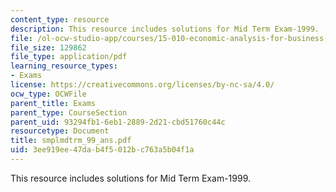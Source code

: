 ```yaml
---
content_type: resource
description: This resource includes solutions for Mid Term Exam-1999.
file: /ol-ocw-studio-app/courses/15-010-economic-analysis-for-business-decisions-fall-2004/3ee919ee47dab4f5012bc763a5b04f1a_smplmdtrm_99_ans.pdf
file_size: 129862
file_type: application/pdf
learning_resource_types:
- Exams
license: https://creativecommons.org/licenses/by-nc-sa/4.0/
ocw_type: OCWFile
parent_title: Exams
parent_type: CourseSection
parent_uid: 93294fb1-6eb1-2889-2d21-cbd51760c44c
resourcetype: Document
title: smplmdtrm_99_ans.pdf
uid: 3ee919ee-47da-b4f5-012b-c763a5b04f1a
---
```

This resource includes solutions for Mid Term Exam-1999.